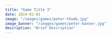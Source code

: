 ```yaml
---
title: "Game Title 3"
date: 2024-01-01
image: "/images/games/peter-thumb.jpg"
image_banner: "/images/games/peter-banner.jpg"
description: "Brief Description"
---
```

